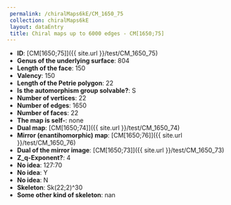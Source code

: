 ```yaml
--- 
 permalink: /chiralMaps6kE/CM_1650_75 
 collection: chiralMaps6kE
 layout: dataEntry
 title: Chiral maps up to 6000 edges - CM[1650;75]
---
```


- **ID**: [CM[1650;75]]({{ site.url }}/test/CM_1650_75)
- **Genus of the underlying surface**: 804
- **Length of the face**: 150
- **Valency**: 150
- **Length of the Petrie polygon**: 22
- **Is the automorphism group solvable?**: S
- **Number of vertices**: 22
- **Number of edges**: 1650
- **Number of faces**: 22
- **The map is self-**: none
- **Dual map**: [CM[1650;74]]({{ site.url }}/test/CM_1650_74)
- **Mirror (enantihomorphic) map**: [CM[1650;76]]({{ site.url }}/test/CM_1650_76)
- **Dual of the mirror image**: [CM[1650;73]]({{ site.url }}/test/CM_1650_73)
- **Z_q-Exponent?**: 4
- **No idea**:  127:70
- **No idea**: Y
- **No idea**: N
- **Skeleton**: Sk(22;2)^30
- **Some other kind of skeleton**: nan
